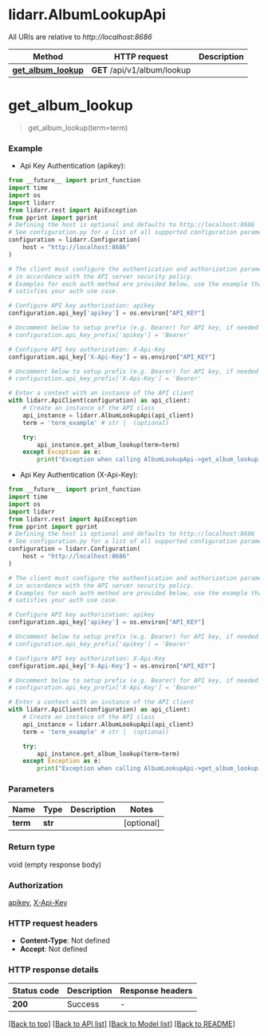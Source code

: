 # lidarr.AlbumLookupApi

All URIs are relative to *http://localhost:8686*

Method | HTTP request | Description
------------- | ------------- | -------------
[**get_album_lookup**](AlbumLookupApi.md#get_album_lookup) | **GET** /api/v1/album/lookup | 


# **get_album_lookup**
> get_album_lookup(term=term)



### Example

* Api Key Authentication (apikey):
```python
from __future__ import print_function
import time
import os
import lidarr
from lidarr.rest import ApiException
from pprint import pprint
# Defining the host is optional and defaults to http://localhost:8686
# See configuration.py for a list of all supported configuration parameters.
configuration = lidarr.Configuration(
    host = "http://localhost:8686"
)

# The client must configure the authentication and authorization parameters
# in accordance with the API server security policy.
# Examples for each auth method are provided below, use the example that
# satisfies your auth use case.

# Configure API key authorization: apikey
configuration.api_key['apikey'] = os.environ["API_KEY"]

# Uncomment below to setup prefix (e.g. Bearer) for API key, if needed
# configuration.api_key_prefix['apikey'] = 'Bearer'

# Configure API key authorization: X-Api-Key
configuration.api_key['X-Api-Key'] = os.environ["API_KEY"]

# Uncomment below to setup prefix (e.g. Bearer) for API key, if needed
# configuration.api_key_prefix['X-Api-Key'] = 'Bearer'

# Enter a context with an instance of the API client
with lidarr.ApiClient(configuration) as api_client:
    # Create an instance of the API class
    api_instance = lidarr.AlbumLookupApi(api_client)
    term = 'term_example' # str |  (optional)

    try:
        api_instance.get_album_lookup(term=term)
    except Exception as e:
        print("Exception when calling AlbumLookupApi->get_album_lookup: %s\n" % e)
```

* Api Key Authentication (X-Api-Key):
```python
from __future__ import print_function
import time
import os
import lidarr
from lidarr.rest import ApiException
from pprint import pprint
# Defining the host is optional and defaults to http://localhost:8686
# See configuration.py for a list of all supported configuration parameters.
configuration = lidarr.Configuration(
    host = "http://localhost:8686"
)

# The client must configure the authentication and authorization parameters
# in accordance with the API server security policy.
# Examples for each auth method are provided below, use the example that
# satisfies your auth use case.

# Configure API key authorization: apikey
configuration.api_key['apikey'] = os.environ["API_KEY"]

# Uncomment below to setup prefix (e.g. Bearer) for API key, if needed
# configuration.api_key_prefix['apikey'] = 'Bearer'

# Configure API key authorization: X-Api-Key
configuration.api_key['X-Api-Key'] = os.environ["API_KEY"]

# Uncomment below to setup prefix (e.g. Bearer) for API key, if needed
# configuration.api_key_prefix['X-Api-Key'] = 'Bearer'

# Enter a context with an instance of the API client
with lidarr.ApiClient(configuration) as api_client:
    # Create an instance of the API class
    api_instance = lidarr.AlbumLookupApi(api_client)
    term = 'term_example' # str |  (optional)

    try:
        api_instance.get_album_lookup(term=term)
    except Exception as e:
        print("Exception when calling AlbumLookupApi->get_album_lookup: %s\n" % e)
```

### Parameters

Name | Type | Description  | Notes
------------- | ------------- | ------------- | -------------
 **term** | **str**|  | [optional] 

### Return type

void (empty response body)

### Authorization

[apikey](../README.md#apikey), [X-Api-Key](../README.md#X-Api-Key)

### HTTP request headers

 - **Content-Type**: Not defined
 - **Accept**: Not defined

### HTTP response details
| Status code | Description | Response headers |
|-------------|-------------|------------------|
**200** | Success |  -  |

[[Back to top]](#) [[Back to API list]](../README.md#documentation-for-api-endpoints) [[Back to Model list]](../README.md#documentation-for-models) [[Back to README]](../README.md)

